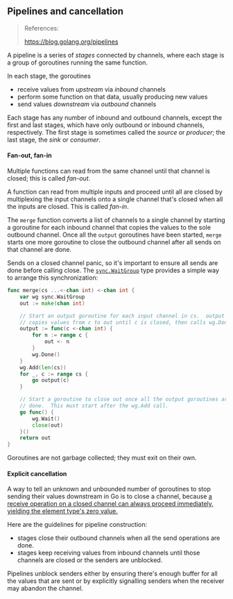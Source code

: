 ## Pipelines and cancellation

> References:
>
> https://blog.golang.org/pipelines



A pipeline is a series of *stages* connected by channels, where each stage is a group of goroutines running the same function.

 In each stage, the goroutines

- receive values from *upstream* via *inbound* channels
- perform some function on that data, usually producing new values
- send values *downstream* via *outbound* channels

Each stage has any number of inbound and outbound channels, except the first and last stages, which have only outbound or inbound channels, respectively.  The first stage is sometimes called the *source* or *producer*; the last stage, the *sink* or *consumer*.

#### Fan-out, fan-in

Multiple functions can read from the same channel until that channel is closed; this is called *fan-out*. 

A function can read from multiple inputs and proceed until all are closed by multiplexing the input channels onto a single channel that's closed when all the inputs are closed.  This is called *fan-in*.

The `merge` function converts a list of channels to a single channel by starting a goroutine for each inbound channel that copies the values to the sole outbound channel.  Once all the `output` goroutines have been started, `merge` starts one more goroutine to close the outbound channel after all sends on that channel are done.

Sends on a closed channel panic, so it's important to ensure all sends are done before calling close.  The [`sync.WaitGroup`](https://golang.org/pkg/sync/#WaitGroup) type provides a simple way to arrange this synchronization:

```go
func merge(cs ...<-chan int) <-chan int {
    var wg sync.WaitGroup
    out := make(chan int)

    // Start an output goroutine for each input channel in cs.  output
    // copies values from c to out until c is closed, then calls wg.Done.
    output := func(c <-chan int) {
        for n := range c {
            out <- n
        }
        wg.Done()
    }
    wg.Add(len(cs))
    for _, c := range cs {
        go output(c)
    }

    // Start a goroutine to close out once all the output goroutines are
    // done.  This must start after the wg.Add call.
    go func() {
        wg.Wait()
        close(out)
    }()
    return out
}
```

Goroutines are not garbage collected; they must exit on their own.

#### Explicit cancellation

A way to tell an unknown and unbounded number of goroutines to stop sending their values downstream in Go is to close a channel, because [a receive operation on a closed channel can always proceed immediately, yielding the element type's zero value.](https://golang.org/ref/spec#Receive_operator)

Here are the guidelines for pipeline construction:

- stages close their outbound channels when all the send operations are done.
- stages keep receiving values from inbound channels until those channels are closed or the senders are unblocked.

Pipelines unblock senders either by ensuring there's enough buffer for all the values that are sent or by explicitly signalling senders when the receiver may abandon the channel.